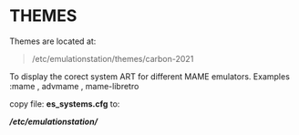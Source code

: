 # THEMES

Themes are located at:
>/etc/emulationstation/themes/carbon-2021

To display the corect system ART for different MAME emulators.
Examples :mame , advmame , mame-libretro
<!-----
![system](https://github.com/pestami/ArcadeConfig/blob/main/themes/system.svg)
---->
copy file: **es_systems.cfg** to:

***/etc/emulationstation/***

